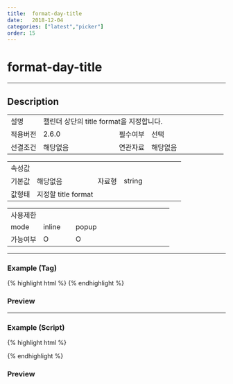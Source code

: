 ```yaml
---
title:  format-day-title
date:   2018-12-04
categories: ["latest","picker"]
order: 15
---
```


format-day-title
===

---

## Description

<table style="width:100%">
    <colgroup>
        <col width="15%"/>
        <col width="35%"/>
        <col width="15%"/>
        <col width="35%"/>
    </colgroup>
    <tr>
        <td class="tdTitle">설명</td>
        <td colspan="3">캘린더 상단의 title format을 지정합니다.</td>
    </tr>
    <tr>
        <td class="tdTitle">적용버전</td>
        <td>2.6.0</td>
        <td class="tdTitle">필수여부</td>
        <td>선택</td>
    </tr>
    <tr>
        <td class="tdTitle">선결조건</td>
        <td>해당없음</td>
        <td class="tdTitle">연관자료</td>
        <td>해당없음</td>
    </tr>
</table>
<table style="width:100%">
    <colgroup>
        <col width="15%"/>
        <col width="35%"/>
        <col width="15%"/>
        <col width="35%"/>
    </colgroup>
    <tr>
        <td class="tdTitle tdBg" colspan="4">속성값</td>
    </tr>
    <tr>
        <td class="tdTitle">기본값</td>
        <td>해당없음</td>
        <td class="tdTitle">자료형</td>
        <td>string</td>
    </tr>
    <tr>
        <td class="tdTitle">값형태</td>
        <td colspan="3">지정할 title format</td>
    </tr>
</table>
<table style="width:100%">
    <colgroup>
        <col width="20%"/>
        <col width="20%"/>
        <col width="20%"/>
        <col width="20%"/>
        <col width="20%"/>
    </colgroup>
    <tr>
        <td class="tdTitle tdBg" colspan="5">사용제한</td>
    </tr>
    <tr>
        <td>mode</td>
        <td class="tdCenter">inline</td>
        <td class="tdCenter">popup</td>
        <td></td>
        <td></td>
    </tr>
    <tr>
        <td>가능여부</td>
        <td class="tdBlue tdCenter">O</td>
        <td class="tdBlue tdCenter">O</td>
        <td></td>
        <td></td>
    </tr>
</table>

---
### Example (Tag)

{% highlight html %}
<sbux-picker id="sbIdx1" name="sbTagNm1" uitype="date" mode="inline" format-day-title="yyyy 무술년 mm월"></sbux-picker>
<sbux-picker id="sbIdx2" name="sbTagNm2" uitype="date" mode="popup" format-day-title="yyyy 무술년 mm월"></sbux-picker>
{% endhighlight %}

### Preview

<sbux-picker id="sbIdx1" name="sbTagNm1" uitype="date" mode="inline" format-day-title="yyyy 무술년 mm월"></sbux-picker>
<sbux-picker id="sbIdx2" name="sbTagNm2" uitype="date" mode="popup" format-day-title="yyyy 무술년 mm월"></sbux-picker>

---
### Example (Script)

{% highlight html %}
<div id="sbArea1"></div>
<div id="sbArea2"></div>
<script>
    $(document).ready(function(){
        $('#sbArea1').sbPicker({
            name : 'sbScriptNm1',
            uitype : 'date',
			mode : 'inline',
            formatDayTitle : 'yyyy 무술년 mm월'
        });
        $('#sbArea2').sbPicker({
            name : 'sbScriptNm2',
            uitype : 'date',
			mode : 'popup',
            formatDayTitle : 'yyyy 무술년 mm월'
        });
    }); 
</script>
{% endhighlight %}

### Preview 

<div id="sbArea1"></div>
<div id="sbArea2"></div>
<script>
    $(document).ready(function(){
        $('#sbArea1').sbPicker({
            name : 'sbScriptNm1',
            uitype : 'date',
			mode : 'inline',
            formatDayTitle : 'yyyy 무술년 mm월'
        });
        $('#sbArea2').sbPicker({
            name : 'sbScriptNm2',
            uitype : 'date',
			mode : 'popup',
            formatDayTitle : 'yyyy 무술년 mm월'
        });
    });   
</script>